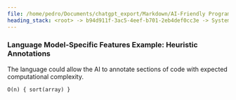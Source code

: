 ```yaml
---
file: /home/pedro/Documents/chatgpt_export/Markdown/AI-Friendly Programming Language.md
heading_stack: <root> -> b94d911f-3ac5-4eef-b701-2eb4def0cc3e -> System -> bd104c7b-8e42-4d87-8430-e4d7f8b03a46 -> System -> aaa29bc8-0f53-458f-8af0-b184dfe8e8b1 -> User -> d603f0c4-c267-4fbd-82a4-b50cdedd013f -> Assistant -> Considerations: -> Possibilities: -> aaa29f81-50fe-4ed9-8a62-cba2b8d99f33 -> User -> 64b89f1a-d9c0-41bc-9a7f-ac09a7735d61 -> Assistant -> Syntax Design -> Semantics -> Execution and Verification -> Language Model-Specific Features -> Novel Opportunities -> aaa287c2-e938-4a24-a0ee-53e6b858fa81 -> User -> c499f56a-0a01-4d06-b2c4-c24756f2fc4d -> Assistant -> Syntax Design Example: Token Minimization -> Context-Free Syntax Example -> Semantics Example: Lazy Evaluation -> Execution and Verification Example: Built-in Test Cases -> Language Model-Specific Features Example: Heuristic Annotations
---
```

### Language Model-Specific Features Example: Heuristic Annotations
The language could allow the AI to annotate sections of code with expected computational complexity.
```plaintext
O(n) { sort(array) }
```

